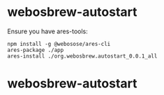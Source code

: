 # webosbrew-autostart

Ensure you have ares-tools:

```
npm install -g @webosose/ares-cli
ares-package ./app
ares-install ./org.webosbrew.autostart_0.0.1_all
```

# webosbrew-autostart
